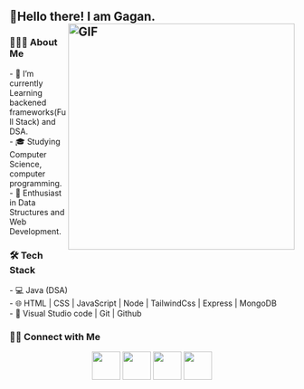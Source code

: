 <h2> 👋Hello there! I am Gagan. 
<img align="right" alt="GIF" src="https://shorturl.at/kr7U7" width="400px"/>
<h3> 👨🏻‍💻 About Me </h3>
- 🔭  I’m currently Learning backened frameworks(Full Stack) and DSA. 
  <br>
- 🎓 Studying Computer Science, computer programming.
  <br>
- 🌱  Enthusiast in Data Structures and Web Development.
  <br>
<h3>🛠 Tech Stack</h3>
- 💻  Java (DSA)
  <br>
- 🌐  HTML | CSS | JavaScript | Node | TailwindCss | Express | MongoDB
  <br>
- 🔧  Visual Studio code | Git | Github 
<br>

<h3> 🤝🏻 Connect with Me </h3>
<p  align="center">
 <a href="https://x.com/Gagan_zs" target="_blank" rel="noopener noreferrer" ><img src="https://img.icons8.com/plasticine/100/000000/twitter.png" width="50" /></a>  
 <a href="https://www.instagram.com/gagan_yet/" target="_blank" rel="noopener noreferrer"><img src="https://img.icons8.com/plasticine/100/000000/instagram-new.png" width="50" /></a>  
 <a href="https://www.linkedin.com/in/gagan-singh-145781321/" target="_blank" rel="noopener noreferrer"><img src="https://img.icons8.com/plasticine/100/000000/linkedin.png" width="50" /></a>
 <a href="mailto:gagansingh010221@gmail.com" target="_blank" rel="noopener noreferrer"><img src="https://img.icons8.com/plasticine/100/000000/gmail.png"  width="50" /></a>
</p>

